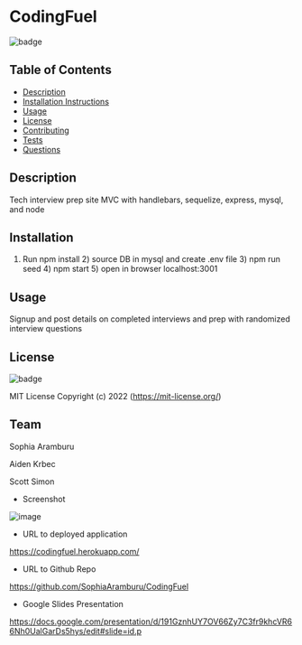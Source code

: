 # CodingFuel

![badge](https://img.shields.io/badge/License-MIT-blue)

## Table of Contents

- [Description](#description)
- [Installation Instructions](#installation)
- [Usage](#usage)
- [License](#license)
- [Contributing](#contribute)
- [Tests](#tests)
- [Questions](#questions)

## Description

  Tech interview prep site MVC with handlebars, sequelize, express, mysql, and node

## Installation

  1) Run npm install 2) source DB in mysql and create .env file 3) npm run seed 4) npm start 5) open in browser localhost:3001 

## Usage

  Signup and post details on completed interviews and prep with randomized interview questions

## License

  ![badge](https://img.shields.io/badge/License-MIT-blue)

  MIT License Copyright (c) 2022
    (https://mit-license.org/)
  
## Team

  Sophia Aramburu

  Aiden Krbec

  Scott Simon
  
 - Screenshot

![image](https://user-images.githubusercontent.com/60651145/202078296-c539f11a-25fd-4158-82ab-4e0582322df7.png)

- URL to deployed application

https://codingfuel.herokuapp.com/

- URL to Github Repo

https://github.com/SophiaAramburu/CodingFuel

- Google Slides Presentation

https://docs.google.com/presentation/d/191GznhUY7OV66Zy7C3fr9khcVR66Nh0UalGarDs5hys/edit#slide=id.p
